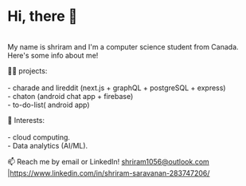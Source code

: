 # Hi, there 👋

</br> My name is shriram and I'm a computer science student from Canada. Here's some info about me!

👩‍💻 projects:
</br>
</br>- charade and lireddit (next.js + graphQL + postgreSQL + express)
</br>- chaton (android chat app + firebase)
</br>- to-do-list( android app)

🧠 Interests:
</br>
</br>- cloud computing.
</br>- Data analytics (AI/ML).

📫 Reach me by email or LinkedIn! shriram1056@outlook.com |https://www.linkedin.com/in/shriram-saravanan-283747206/


